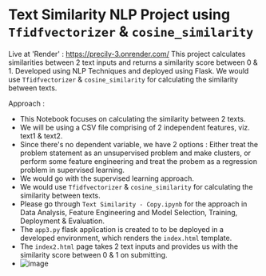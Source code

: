 # Text Similarity NLP Project using `Tfidfvectorizer` & `cosine_similarity`
Live at 'Render' : https://precily-3.onrender.com/
This project calculates similarities between 2 text inputs and returns a similarity score between 0 &amp; 1. Developed using NLP Techniques and deployed using Flask. We would use `Tfidfvectorizer` &amp; `cosine_similarity` for calculating the similarity between texts.

Approach : 
- This Notebook focuses on calculating the similarity between 2 texts.
- We will be using a CSV file comprising of 2 independent features, viz. text1 & text2.
- Since there's no dependent variable, we have 2 options : Either treat the problem statement as an unsupervised problem and make clusters, or perform some feature engineering and treat the probem as a regression problem in supervised learning.
-  We would go with the supervised learning approach.
-  We would use `Tfidfvectorizer` & `cosine_similarity` for calculating the similarity between texts.
-  Please go through `Text Similarity - Copy.ipynb` for the approach in Data Analysis, Feature Engineering and Model Selection, Training, Deployment & Evaluation.
-  The `app3.py` flask application is created to to be deployed in a developed environment, which renders the `index.html` template.
-  The `index2.html` page takes 2 text inputs and provides us with the similarity score between 0 & 1 on submitting.
- ![image](https://github.com/maitreyaz/Text-Similarity-NLP-3/assets/83835081/143f5a05-cf12-478e-87e6-45b59e987836)

